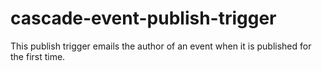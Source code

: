 cascade-event-publish-trigger
=============================
This publish trigger emails the author of an event when it is published for the first time.
